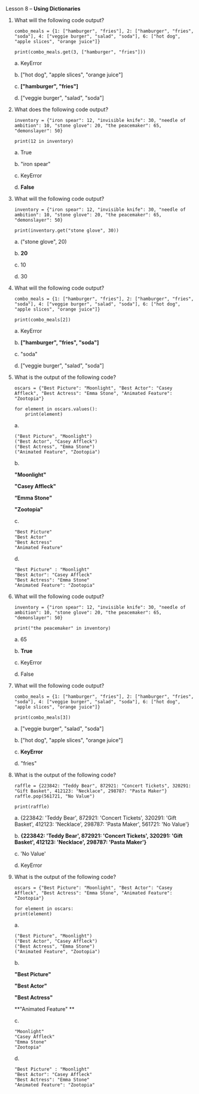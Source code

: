 Lesson 8 – **Using Dictionaries**

1.    What will the following code output?

          combo_meals = {1: ["hamburger", "fries"], 2: ["hamburger", "fries", "soda"], 4: ["veggie burger", "salad", "soda"], 6: ["hot dog", "apple slices", "orange juice"]}
        
          print(combo_meals.get(3, ["hamburger", "fries"]))

      a.    KeyError
      
      b.    ["hot dog", "apple slices", "orange juice"]
      
      c.    **["hamburger", "fries"]**
      
      d.    ["veggie burger", "salad", "soda"]

2.    What does the following code output?

          inventory = {"iron spear": 12, "invisible knife": 30, "needle of ambition": 10, "stone glove": 20, "the peacemaker": 65, "demonslayer": 50}

          print(12 in inventory)

      a.  True
      
      b.  "iron spear"
      
      c.  KeyError

      d.  **False**

3.    What will the following code output?

          inventory = {"iron spear": 12, "invisible knife": 30, "needle of ambition": 10, "stone glove": 20, "the peacemaker": 65, "demonslayer": 50}

          print(inventory.get("stone glove", 30))

      a.  ("stone glove", 20)
      
      b.	**20**
      
      c.	10
      
      d.	30

4.    What will the following code output?

          combo_meals = {1: ["hamburger", "fries"], 2: ["hamburger", "fries", "soda"], 4: ["veggie burger", "salad", "soda"], 6: ["hot dog", "apple slices", "orange juice"]}
            
          print(combo_meals[2])

      a.  KeyError

      b.  **["hamburger", "fries", "soda"]**

      c.	"soda"

      d.	["veggie burger", "salad", "soda"]

5.    What is the output of the following code?

          oscars = {"Best Picture": "Moonlight", "Best Actor": "Casey Affleck", "Best Actress": "Emma Stone", "Animated Feature": "Zootopia"}

          for element in oscars.values():
              print(element)

      a.	
      
          ("Best Picture", "Moonlight")
          ("Best Actor", "Casey Affleck")
          ("Best Actress", "Emma Stone")
          ("Animated Feature", "Zootopia")

      b.	
      
      **"Moonlight"**
      
      **"Casey Affleck"**
      
      **“Emma Stone"**
      
      **"Zootopia"**

      c.	
            
          "Best Picture"
          "Best Actor"
          "Best Actress"
          "Animated Feature"

      d.	
      
          "Best Picture" : "Moonlight"
          "Best Actor": "Casey Affleck"
          "Best Actress": "Emma Stone"
          "Animated Feature": "Zootopia"

6.    What will the following code output?

          inventory = {"iron spear": 12, "invisible knife": 30, "needle of ambition": 10, "stone glove": 20, "the peacemaker": 65, "demonslayer": 50}
            
          print("the peacemaker" in inventory)

      a.  65
            
      b.	**True**
            
      c.  KeyError
            
      d.	False

7.    What will the following code output?

          combo_meals = {1: ["hamburger", "fries"], 2: ["hamburger", "fries", "soda"], 4: ["veggie burger", "salad", "soda"], 6: ["hot dog", "apple slices", "orange juice"]}

          print(combo_meals[3])

      a.	["veggie burger", "salad", "soda"]
       
      b.	["hot dog", "apple slices", "orange juice"]
       
      c.	**KeyError**
       
      d.  "fries"

8.    What is the output of the following code?

          raffle = {223842: "Teddy Bear", 872921: "Concert Tickets", 320291: "Gift Basket", 412123: "Necklace", 298787: "Pasta Maker"}
          raffle.pop(561721, "No Value")

          print(raffle)

      a.	{223842: 'Teddy Bear', 872921: 'Concert Tickets', 320291: 'Gift Basket', 412123: 'Necklace', 298787: 'Pasta Maker', 561721: 'No Value'}
     
      b.	**{223842: 'Teddy Bear', 872921: 'Concert Tickets', 320291: 'Gift Basket', 412123: 'Necklace', 298787: 'Pasta Maker'}**
     
      c.	'No Value'
     
      d.	KeyError

9.    What is the output of the following code?

          oscars = {"Best Picture": "Moonlight", "Best Actor": "Casey Affleck", "Best Actress": "Emma Stone", "Animated Feature": "Zootopia"}

          for element in oscars:
          print(element)

      a.	
       
          ("Best Picture", "Moonlight")
          ("Best Actor", "Casey Affleck")
          ("Best Actress", "Emma Stone")
          ("Animated Feature", "Zootopia")

      b.
       
      **"Best Picture"**

      **"Best Actor"**

      **"Best Actress"**

      **"Animated Feature" **

      c.
            
          "Moonlight"
          "Casey Affleck"
          "Emma Stone"
          "Zootopia"
            
      d.   
       
          "Best Picture" : "Moonlight"
          "Best Actor": "Casey Affleck"
          "Best Actress": "Emma Stone"
          "Animated Feature": "Zootopia"
